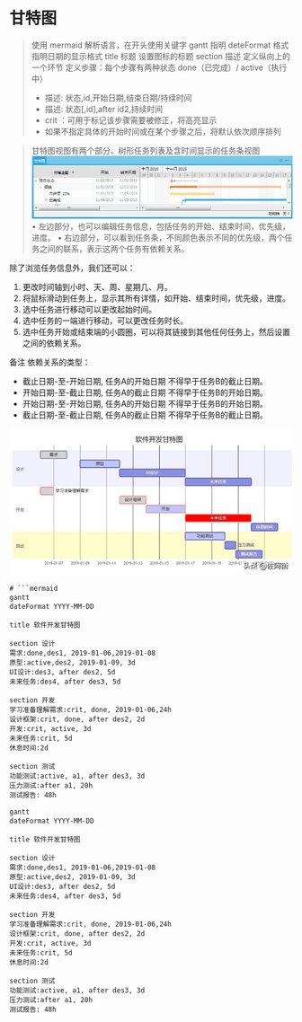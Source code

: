 # 甘特图

> 使用 mermaid 解析语言，在开头使用关键字 gantt 指明
> deteFormat 格式 指明日期的显示格式
> title 标题 设置图标的标题
> section 描述 定义纵向上的一个环节
> 定义步骤：每个步骤有两种状态 done（已完成）/ active（执行中）
>
> - 描述: 状态,id,开始日期,结束日期/持续时间
> - 描述: 状态[,id],after id2,持续时间
> - crit ：可用于标记该步骤需要被修正，将高亮显示
> - 如果不指定具体的开始时间或在某个步骤之后，将默认依次顺序排列

> 甘特图视图有两个部分、树形任务列表及含时间显示的任务条视图
> ![](/.assets/img/2022-02-11-17-47-59.png)
> • 左边部分，也可以编辑任务信息，包括任务的开始、结束时间，优先级，进度。
> • 右边部分，可以看到任务条，不同颜色表示不同的优先级，两个任务之间的联系，表示这两个任务有依赖关系。

除了浏览任务信息外，我们还可以：

1. 更改时间轴到小时、天、周、星期几、月。
2. 将鼠标滑动到任务上，显示其所有详情，如开始、结束时间，优先级，进度。
3. 选中任务进行移动可以更改起始时间。
4. 选中任务的一端进行移动，可以更改任务时长。
5. 选中任务开始或结束端的小圆圈，可以将其链接到其他任何任务上，然后设置之间的依赖关系。

备注
依赖关系的类型：

- 截止日期-至-开始日期, 任务A的开始日期 不得早于任务B的截止日期。
- 开始日期-至-截止日期, 任务A的截止日期 不得早于任务B的开始日期。
- 开始日期-至-开始日期, 任务A的开始日期 不得早于任务B的开始日期。
- 截止日期-至-截止日期, 任务A的截止日期 不得早于任务B的截止日期。

![](./.assets/甘特图-2022-03-15-22-04-06.png)

```shell
# ```mermaid
gantt
dateFormat YYYY-MM-DD

title 软件开发甘特图

section 设计
需求:done,des1, 2019-01-06,2019-01-08
原型:active,des2, 2019-01-09, 3d
UI设计:des3, after des2, 5d
未来任务:des4, after des3, 5d

section 开发
学习准备理解需求:crit, done, 2019-01-06,24h
设计框架:crit, done, after des2, 2d
开发:crit, active, 3d
未来任务:crit, 5d
休息时间:2d

section 测试
功能测试:active, a1, after des3, 3d
压力测试:after a1, 20h
测试报告: 48h
```

<!-- ````shell -->
```mermaid
gantt
dateFormat YYYY-MM-DD

title 软件开发甘特图

section 设计
需求:done,des1, 2019-01-06,2019-01-08
原型:active,des2, 2019-01-09, 3d
UI设计:des3, after des2, 5d
未来任务:des4, after des3, 5d

section 开发
学习准备理解需求:crit, done, 2019-01-06,24h
设计框架:crit, done, after des2, 2d
开发:crit, active, 3d
未来任务:crit, 5d
休息时间:2d

section 测试
功能测试:active, a1, after des3, 3d
压力测试:after a1, 20h
测试报告: 48h
````
